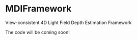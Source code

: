 # MDIFramework
View-consistent 4D Light Field Depth Estimation Framework

The code will be coming soon!

